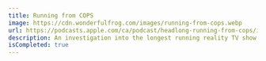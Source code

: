 ```yaml
---
title: Running from COPS
image: https://cdn.wonderfulfrog.com/images/running-from-cops.webp
url: https://podcasts.apple.com/ca/podcast/headlong-running-from-cops/id1459118695
description: An investigation into the longest running reality TV show - COPS.
isCompleted: true
---
```

